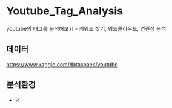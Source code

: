 # Youtube_Tag_Analysis
youtube의 태그를 분석해보기 - 키워드 찾기, 워드클라우드, 연관성 분석

## 데이터
https://www.kaggle.com/datasnaek/youtube

## 분석환경
* R
